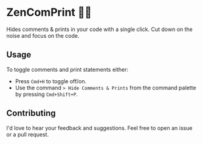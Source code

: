 # ZenComPrint 🧘‍♂️

Hides comments & prints in your code with a single click. Cut down on the noise and focus on the code.

## Usage

To toggle comments and print statements either:

- Press `Cmd+H` to toggle off/on.
- Use the command `> Hide Comments & Prints` from the command palette by pressing `Cmd+Shift+P`.

## Contributing

I'd love to hear your feedback and suggestions. Feel free to open an issue or a pull request.
